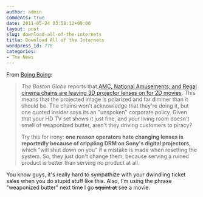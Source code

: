 ```yaml
---
author: admin
comments: true
date: 2011-05-24 03:58:12+00:00
layout: post
slug: download-all-of-the-internets
title: Download All of the Internets
wordpress_id: 778
categories:
- The News
---
```


From [Boing Boing](http://www.boingboing.net/2011/05/22/cinema-chains-dimmin.html):

> _The Boston Globe_ reports that [AMC, National Amusements, and Regal cinema chains are leaving 3D projector lenses on for 2D movies](http://www.boston.com/ae/movies/articles/2011/05/22/misuse_of_3_d_digital_lens_leaves_2_d_movies_in_the_dark/?page=1). This means that the projected image is polarized and far dimmer than it should be. The chains won't acknowledge that they're doing it, but one quoted insider says its an "unspoken" corporate policy. Given that your HD TV set shows it just fine, and your living room doesn't smell of weaponized butter, aren't they driving customers to piracy?
>
> Try this for irony: **one reason operators hate changing lenses is reportedly because of crippling DRM on Sony's digital projectors**, which "will shut down on you" if a mistake is made when resetting the system. So, they just don't change them, because serving a ruined product is better than serving no product at all.

You know guys, it's really hard to sympathize with your dwindling ticket sales when you do stupid stuff like this. Also, I'm using the phrase "weaponized butter" next time I go ~~squint at~~ see a movie.
